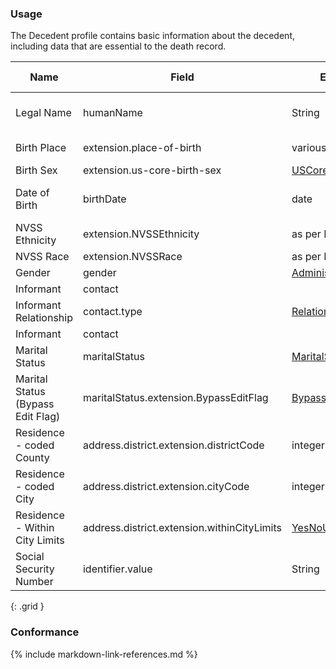 ### Usage

The Decedent profile contains basic information about the decedent, including data that are essential to the death record.


| **Name** |  **Field**   |  **Encoding**  |  **IJE Field Name(s) **  |
| ---------------| ------------------------ | ------------- | ------------------- |
| Legal Name  | humanName        | String | GNAME, MNAME, LNAME, SUFF |
| Birth Place   | extension.place-of-birth  | various | BPLACE_CNT, BPLACE_ST  |
| Birth Sex   | extension.us-core-birth-sex  | [USCoreBirthSex](http://hl7.org/fhir/us/core/STU4/ValueSet-birthsex.html) | SEX  |
| Date of Birth    | birthDate  | date  | DOB_YR, DOB_MO, DOB_DY  |
| NVSS Ethnicity | extension.NVSSEthnicity | as per IJE | DETHNIC1-5|
| NVSS Race | extension.NVSSRace | as per IJE | RACE1-23|
| Gender   | gender  | [AdministrativeGender](http://build.fhir.org/ig/saulakravitz/vrdr/branches/FSHVersion2/ValueSet-vrdr-administrative-gender-vs.html) | <none>  |
| Informant    | contact  |   | <none>  |
| Informant Relationship   | contact.type   | [RelationshipType](http://build.fhir.org/ig/saulakravitz/vrdr/branches/FSHVersion2/ValueSet-vrdr-RelatedPersonRelationshipType.html)  | INFORMRELATE  |
| Informant    | contact  |   | <none>  |
| Marital Status   | maritalStatus  | [MaritalStatusVS](http://build.fhir.org/ig/saulakravitz/vrdr/branches/FSHVersion2/ValueSet-vrdr-marital-status-vs.html) | MARITAL   |
| Marital Status (Bypass Edit Flag)  | maritalStatus.extension.BypassEditFlag  | [BypassFlags0124](http://build.fhir.org/ig/saulakravitz/vrdr/branches/FSHVersion2/ValueSet-Edit-Bypass-0124.html) | BYPASS   |
| Residence - coded County  | address.district.extension.districtCode  | integer | CountyC  |
| Residence - coded City  | address.district.extension.cityCode  | integer | CityC  |
| Residence - Within City Limits  | address.district.extension.withinCityLimits  | [YesNoUnknown](http://build.fhir.org/ig/saulakravitz/vrdr/branches/FSHVersion2/ValueSet-vrdr-yes-no-unknown-vs.html) | LIMITS  |
| Social Security Number    | identifier.value  | String  | SSN  |
{: .grid }


### Conformance


{% include markdown-link-references.md %}
